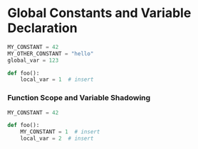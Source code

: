 # Global Constants and Variable Declaration

```python
MY_CONSTANT = 42
MY_OTHER_CONSTANT = "hello"
global_var = 123

def foo():
    local_var = 1  # insert
```

### Function Scope and Variable Shadowing
```python
MY_CONSTANT = 42

def foo():
    MY_CONSTANT = 1  # insert
    local_var = 2  # insert
```
